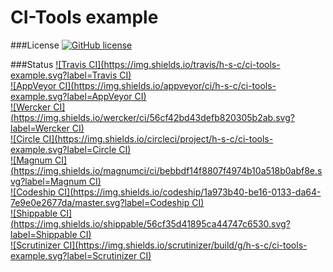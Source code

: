 # CI-Tools example

###License
[![GitHub license](https://img.shields.io/github/license/h-s-c/ci-tools-example.svg)](http://unlicense.org/)

###Status
[![Travis CI](https://img.shields.io/travis/h-s-c/ci-tools-example.svg?label=Travis CI)](https://travis-ci.org/h-s-c/ci-tools-example)  
[![AppVeyor CI](https://img.shields.io/appveyor/ci/h-s-c/ci-tools-example.svg?label=AppVeyor CI)](https://ci.appveyor.com/project/h-s-c/ci-tools-example)  
[![Wercker CI](https://img.shields.io/wercker/ci/56cf42bd43defb820305b2ab.svg?label=Wercker CI)](https://app.wercker.com/project/bykey/3ca6ce2f06ba3a54161d532178702151)  
[![Circle CI](https://img.shields.io/circleci/project/h-s-c/ci-tools-example.svg?label=Circle CI)](https://circleci.com/gh/h-s-c/ci-tools-example)  
[![Magnum CI](https://img.shields.io/magnumci/ci/bebbdf14f8807f4974b10a518b0abf8e.svg?label=Magnum CI)](https://magnum-ci.com/public/7b149ac1a7a5926259de/builds)  
[![Codeship CI](https://img.shields.io/codeship/1a973b40-be16-0133-da64-7e9e0e2677da/master.svg?label=Codeship CI)](https://codeship.com/projects/136806)  
[![Shippable CI](https://img.shields.io/shippable/56cf35d41895ca44747c6530.svg?label=Shippable CI)](https://app.shippable.com/projects/56cf35d41895ca44747c6530)  
[![Scrutinizer CI](https://img.shields.io/scrutinizer/build/g/h-s-c/ci-tools-example.svg?label=Scrutinizer CI)](https://scrutinizer-ci.com/g/h-s-c/ci-tools-example)